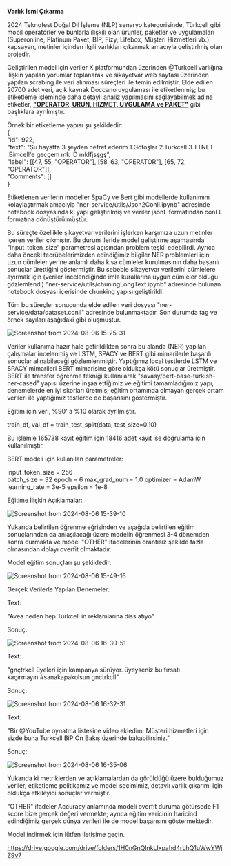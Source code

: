 <B>Varlık İsmi Çıkarma</b>

2024 Teknofest Doğal Dil İşleme (NLP) senaryo kategorisinde, Türkcell gibi mobil operatörler ve bunlarla ilişkili olan ürünler, paketler ve uygulamaları  (Superonline, Platinum Paket, BİP, Fizy, Lifebox, Müşteri Hizmetleri vb.) kapsayan, metinler içinden ilgili varlıkları çıkarmak amacıyla geliştirlmiş olan projedir.

Geliştirilen model için veriler X platformundan üzerinden @Turkcell varlığına ilişkin yapılan yorumlar toplanarak ve sikayetvar web sayfası üzerinden yapılan scrabing ile veri alınması süreçleri ile temin edilmiştir. Elde edilen 20700 adet veri, açık kaynak Doccano uygulaması ile etiketlenmiş; bu etiketleme işleminde daha detaylı analiz yapılmasını sağlayabilmek adına etiketler, <b><u>"OPERATOR, URUN, HIZMET, UYGULAMA ve PAKET"</u></b> gibi başlıklara ayrılmıştır.

Örnek bir etiketleme yapısı şu şekildedir: <br>
{<br>
  "id": 922, <br>
  "text": "Şu hayatta 3 şeyden nefret ederim 1.Götoşlar 2.Turkcell 3.TTNET .Bimcell'e geççem mk :D mldfjsşgş", <br>
  "label": [[47, 55, "OPERATOR"], [58, 63, "OPERATOR"], [65, 72, "OPERATOR"]], <br>
  "Comments": []<br>
}<br>

Etiketlenen verilerin modeller SpaCy ve Bert gibi modellerde kullanımını kolaylaştırmak amacıyla "ner-service/utils/Json2Conll.ipynb" adresinde notebook dosyasında ki yapı geliştirilmiş ve veriler jsonL formatından conLL formatına dönüştürülmüştür.

Bu süreçte özellikle şikayetvar verilerini işlerken karşımıza uzun metinler içeren veriler çıkmıştır. Bu durum ileride model geliştirme aşamasında "input_token_size" parametresi açısından problem teşkil edebilirdi. Ayrıca daha önceki tecrübelerimizden edindiğimiz bilgiler NER problemleri için uzun cümleler yerine anlamlı daha kısa cümleler kurulmasının daha başarılı sonuçlar ürettiğini göstermiştir. Bu sebeble sikayetvar verilerini cümlelere ayırmak için (veriler incelendiğinde imla kurallarına uygun cümleler olduğu gözlemlendi) "ner-service/utils/chuningLongText.ipynb" adresinde bulunan notebook dosyası içerisinde chunking yapısı geliştirildi.

Tüm bu süreçler sonucunda elde edilen veri dosyası "ner-service/data/dataset.conll" adresinde bulunmaktadır. Son durumda tag ve örnek sayıları aşağıdaki gibi oluşmuştur.

![Screenshot from 2024-08-06 15-25-31](https://github.com/user-attachments/assets/65f6d1c0-74a3-46d2-ac25-a0693ab6afcd)

Veriler kullanıma hazır hale getirildikten sonra bu alanda (NER) yapılan çalışmalar incelenmiş ve LSTM, SPACY ve BERT gibi mimarilerle başarılı sonuçlar alınabileceği gözlemlenmiştir. Yaptığımız local testlerde LSTM ve SPACY mimarileri BERT mimarisine göre oldukça kötü sonuçlar üretmiştir. BERT ile transfer öğrenme tekniği kullanılarak "savasy/bert-base-turkish-ner-cased" yapısı üzerine inşaa ettiğimiz ve eğitimi tamamladığımız yapı, denemelerde en iyi skorları üretmiş; eğitim ortamında olmayan gerçek ortam verileri ile yaptığımız testlerde de başarısını göstermiştir.

Eğitim için veri, %90' a %10 olarak ayrılmıştır.

train_df, val_df = train_test_split(data, test_size=0.10)

Bu işlemle 165738 kayıt eğitim için 18416 adet kayıt ise doğrulama için kullanılmıştır.

BERT modeli için kullanılan parametreler:

input_token_size = 256  
batch_size = 32
epoch = 6
max_grad_num = 1.0
optimizer = AdamW
learning_rate = 3e-5
epsilon = 1e-8

Eğitime İlişkin Açıklamalar:

![Screenshot from 2024-08-06 15-39-10](https://github.com/user-attachments/assets/38a6d53f-c334-4c9e-9ff0-d3e95a408029)

Yukarıda belirtilen öğrenme eğrisinden ve aşağıda belirtilen eğitim sonuçlarından da anlaşılacağı üzere modelin öğrenmesi 3-4 dönemden sonra durmakta ve model "OTHER" ifadelerinin orantısız şekilde fazla olmasından dolayı overfit olmaktadır. 

Model eğitim sonuçları şu şekildedir:

![Screenshot from 2024-08-06 15-49-16](https://github.com/user-attachments/assets/a62c8e8e-2b72-4ada-b6b7-aac0a73885e1)


Gerçek Verilerle Yapılan Denemeler:

Text: 

"Avea neden hep Turkcell in reklamlarına diss atıyo"

Sonuç:

![Screenshot from 2024-08-06 16-30-51](https://github.com/user-attachments/assets/ec52f601-2066-4e2c-a9e6-565d05e12799)

Text:

"gnçtrkcll üyeleri için kampanya sürüyor. üyeyseniz bu fırsatı kaçırmayın.#sanakapakolsun gnctrkcll"

Sonuç:

![Screenshot from 2024-08-06 16-32-31](https://github.com/user-attachments/assets/9d41355d-5345-429f-9bc4-94a0e2faef00)


Text:

"Bir @YouTube oynatma listesine video ekledim: Müşteri hizmetleri için sizde buna Turkcell BiP Ön Bakış üzerinde bakabilirsiniz."

Sonuç:

![Screenshot from 2024-08-06 16-35-06](https://github.com/user-attachments/assets/2a9780c4-5c8c-4e78-bbae-587709e86f7b)


Yukarıda ki metriklerden ve açıklamalardan da görüldüğü üzere bulduğumuz veriler, etiketleme politikamız ve model seçimimiz, detaylı varlık çıkarımı için oldukça etkileyici sonuçlar vermiştir.

"OTHER" ifadeler Accuracy anlamında modeli overfit duruma  götürsede F1 score bize gerçek değeri vermekte; ayrıca eğitim vericinin haricind edindiğimiz gerçek dünya verileri ile de model başarısını göstermektedir.


Model indirmek için lütfen iletişime geçin.

https://drive.google.com/drive/folders/1H0nGnQlnkLIxpahd4rLhQ1uWwYWjZ9v7









